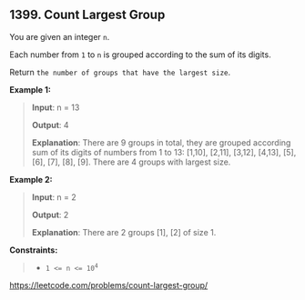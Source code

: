 ## 1399. Count Largest Group

You are given an integer `n`.

Each number from `1` to `n` is grouped according to the sum of its digits.

Return `the number of groups that have the largest size`.

**Example 1:**
>
>**Input**: n = 13
>
>**Output**: 4
>
>**Explanation**: There are 9 groups in total, they are grouped according sum of its digits of numbers from 1 to 13:
[1,10], [2,11], [3,12], [4,13], [5], [6], [7], [8], [9].
There are 4 groups with largest size.

**Example 2:**
>
>**Input**: n = 2
>
>**Output**: 2
>
>**Explanation**: There are 2 groups [1], [2] of size 1.

**Constraints:**
>
>- <code>1 <= n <= 10<sup>4</sup></code>

https://leetcode.com/problems/count-largest-group/